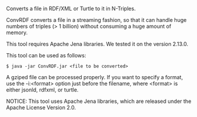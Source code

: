 Converts a file in RDF/XML or Turtle to it in N-Triples.

ConvRDF converts a file in a streaming fashion, so that it can handle huge numbers of triples (> 1 billion) without consuming a huge amount of memory.

This tool requires Apache Jena libraries. We tested it on the version 2.13.0.

This tool can be used as follows:

```$ java -jar ConvRDF.jar <file to be converted>```

A gziped file can be processed properly.
If you want to specify a format, use the -i:&lt;format&gt; option just before the filename, where &lt;format&gt; is either jsonld, rdfxml, or turtle.

NOTICE: This tool uses Apache Jena libraries, which are released under the Apache License Version 2.0.
